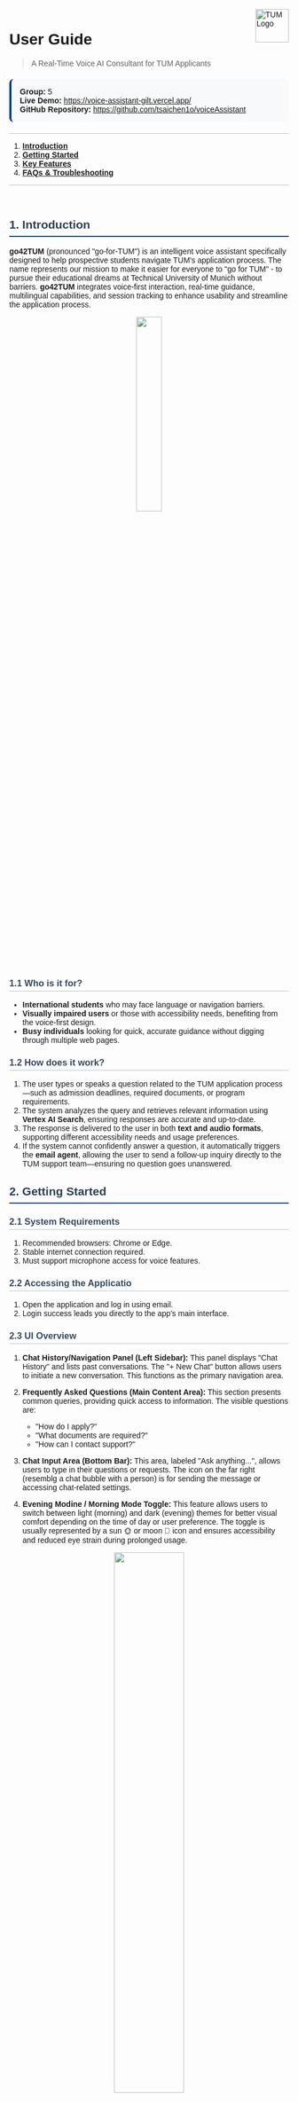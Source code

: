 <style>
@import url('https://fonts.googleapis.com/css2?family=Montserrat:wght@300;400;500;600;700&display=swap');

* {
    font-family: 'Montserrat', sans-serif !important;
}

body, html {
    font-family: 'Montserrat', sans-serif !important;
}

h1, h2, h3, h4, h5, h6 {
    font-family: 'Montserrat', sans-serif !important;
    font-weight: 600;
}

p, span, div, li, td, th, blockquote, pre {
    font-family: 'Montserrat', sans-serif !important;
}

code {
    font-family: 'Consolas', 'Monaco', 'Courier New', monospace !important;
    color: green;
    background-color: #f8f9fa;
    padding: 2px 4px;
    border-radius: 3px;
}

a, a:hover, a:visited {
    font-family: 'Montserrat', sans-serif !important;
}

strong, b, em, i {
    font-family: 'Montserrat', sans-serif !important;
}

ul, ol, dl {
    font-family: 'Montserrat', sans-serif !important;
}

table {
    font-family: 'Montserrat', sans-serif !important;
}

input, textarea, select, button {
    font-family: 'Montserrat', sans-serif !important;
}
</style>


<img src="tum_logo.svg" alt="TUM Logo" width="60" align="right">

<div style="font-family: 'Montserrat', sans-serif;">

# **User Guide**
> A Real-Time Voice AI Consultant for TUM Applicants

<div style="background-color: #f8f9fa; padding: 15px; border-radius: 8px; border-left: 4px solid #0e4378; margin: 20px 0;">
<strong>Group:</strong> 5  <br/>
<strong>Live Demo:</strong> <a href="https://voice-assistant-gilt.vercel.app/">https://voice-assistant-gilt.vercel.app/</a> <br/>
<strong>GitHub Repository:</strong> <a href="https://github.com/tsaichen1o/voiceAssistant">https://github.com/tsaichen1o/voiceAssistant</a>
</div>

<span style="border-bottom: 1px solid #BDC3C7;display: block;"></span>

1. **[Introduction](#introduction)**
2. **[Getting Started](#getting-started)**
3. **[Key Features](#key-features)**
4. **[FAQs & Troubleshooting](#faqs--troubleshooting)**

<span style="border-bottom: 1px solid #BDC3C7;display: block;"></span>

<div style="page-break-after: always; visibility: hidden"> 
\pagebreak 
</div>

## <span id="introduction" style="font-family: 'Montserrat', sans-serif; font-weight: 600; color: #2C3E50; border-bottom: 2px solid #0e4378; padding-bottom: 8px; display: block;">1. Introduction</span>
**go42TUM** (pronounced "go-for-TUM") is an intelligent voice assistant specifically designed to help prospective students navigate TUM's application process. The name represents our mission to make it easier for everyone to "go for TUM" - to pursue their educational dreams at Technical University of Munich without barriers. **go42TUM** integrates voice-first interaction, real-time guidance, multilingual capabilities, and session tracking to enhance usability and streamline the application process.

<p align="center">
<img src="pics/UserGuideReport_image1.png" width="30%">
</p>

### <span id="Who is it for?" style="font-family: 'Montserrat', sans-serif; font-weight: 600; color: #34495E; border-bottom: 1px solid #BDC3C7; padding-bottom: 4px; display: block;">1.1 Who is it for?</span>

- **International students** who may face language or navigation barriers.
- **Visually impaired users** or those with accessibility needs, benefiting from the voice-first design.
- **Busy individuals** looking for quick, accurate guidance without digging through multiple web pages.

### <span id="How does it work?" style="font-family: 'Montserrat', sans-serif; font-weight: 600; color: #34495E; border-bottom: 1px solid #BDC3C7; padding-bottom: 4px; display: block;">1.2 How does it work?</span>

1. The user types or speaks a question related to the TUM application process—such as admission deadlines, required documents, or program requirements.
2. The system analyzes the query and retrieves relevant information using **Vertex AI Search**, ensuring responses are accurate and up-to-date.
3. The response is delivered to the user in both **text and audio formats**, supporting different accessibility needs and usage preferences.
4. If the system cannot confidently answer a question, it automatically triggers the **email agent**, allowing the user to send a follow-up inquiry directly to the TUM support team—ensuring no question goes unanswered.

## <span id="getting-started" style="font-family: 'Montserrat', sans-serif; font-weight: 600; color: #2C3E50; border-bottom: 2px solid #0e4378; padding-bottom: 8px; display: block;">2. Getting Started</span>

### <span id="System Requirements" style="font-family: 'Montserrat', sans-serif; font-weight: 600; color: #34495E; border-bottom: 1px solid #BDC3C7; padding-bottom: 4px; display: block;">2.1 System Requirements</span>
1. Recommended browsers: Chrome or Edge.
2. Stable internet connection required.
3. Must support microphone access for voice features.

### <span id="Accessing the Applicatio" style="font-family: 'Montserrat', sans-serif; font-weight: 600; color: #34495E; border-bottom: 1px solid #BDC3C7; padding-bottom: 4px; display: block;">2.2 Accessing the Applicatio</span>

1. Open the application and log in using email.
2. Login success leads you directly to the app’s main interface.

### <span id="UI Overview" style="font-family: 'Montserrat', sans-serif; font-weight: 600; color: #34495E; border-bottom: 1px solid #BDC3C7; padding-bottom: 4px; display: block;">2.3 UI Overview</span>

1. **Chat History/Navigation Panel (Left Sidebar):** This panel displays "Chat History" and lists past conversations. The "+ New Chat" button allows users to initiate a new conversation. This functions as the primary navigation area.
2. **Frequently Asked Questions (Main Content Area):** This section presents common queries, providing quick access to information. The visible questions are:
    - "How do I apply?"
    - "What documents are required?"
    - "How can I contact support?"
3. **Chat Input Area (Bottom Bar):** This area, labeled "Ask anything...", allows users to type in their questions or requests. The icon on the far right (resemblg a chat bubble with a person) is for sending the message or accessing chat-related settings.

4. **Evening Modine / Morning Mode Toggle:** This feature allows users to switch between light (morning) and dark (evening) themes for better visual comfort depending on the time of day or user preference. The toggle is usually represented by a sun 🌞 or moon 🌙 icon and ensures accessibility and reduced eye strain during prolonged usage.

<p align="center">
<img src="pics/UserGuideReport_image5.png" width="50%">
</p>

## <span id="key-features" style="font-family: 'Montserrat', sans-serif; font-weight: 600; color: #2C3E50; border-bottom: 2px solid #0e4378; padding-bottom: 8px; display: block;">3. Key Features</span>

### <span id="Voice-First Interaction" style="font-family: 'Montserrat', sans-serif; font-weight: 600; color: #34495E; border-bottom: 1px solid #BDC3C7; padding-bottom: 4px; display: block;">3.1 Voice-First Interaction</span>

Natural voice conversations with real-time audio processing and intelligent interruption detection, enabling a smooth and human-like interaction. The system supports both speech-to-text and text-to-speech, making it highly accessible for visually impaired users or those on the go.


### <span id="Instant Application Guidancee" style="font-family: 'Montserrat', sans-serif; font-weight: 600; color: #34495E; border-bottom: 1px solid #BDC3C7; padding-bottom: 4px; display: block;">3.2 Instant Application Guidancee</span>

The system provides real-time answers to TUM application-related questions by retrieving the most relevant and up-to-date information from trusted sources, significantly reducing the time and effort required to search through multiple web pages. It covers key topics such as deadlines, required documents, and admission procedures.

<p align="center">
<img src="pics/UserGuideReport_image2.png" width="100%">
</p>

### <span id="AI-Powered Response Generation" style="font-family: 'Montserrat', sans-serif; font-weight: 600; color: #34495E; border-bottom: 1px solid #BDC3C7; padding-bottom: 4px; display: block;">3.3 AI-Powered Response Generation</span>

Powered by Gemini and Vertex AI Search, the system generates accurate and context-aware responses based on user queries and retrieved information. It understands natural language input, supports follow-up questions, and adapts to the conversation flow to deliver personalized, coherent answers.

### <span id="Smart FAQ System" style="font-family: 'Montserrat', sans-serif; font-weight: 600; color: #34495E; border-bottom: 1px solid #BDC3C7; padding-bottom: 4px; display: block;">3.4 Smart FAQ System</span>

Dynamic suggestions and clickable FAQ items for common questions. The system learns from user interactions and frequently asked queries to improve recommendations over time, making information discovery even faster and more intuitive.

### <span id="Chat History Storage" style="font-family: 'Montserrat', sans-serif; font-weight: 600; color: #34495E; border-bottom: 1px solid #BDC3C7; padding-bottom: 4px; display: block;">3.5 Chat History Storage</span>

Provides users with persistent chat history and context-aware conversations. Users can revisit previous interactions at any time, track the progression of their queries, and pick up seamlessly from where they left off. The system intelligently maintains session context, enabling more natural follow-up questions without the need to rephrase or repeat earlier input. This continuity not only saves time but also enhances the overall user experience by making the conversation feel more fluid, personalized, and human-like.

<p align="center">
<img src="pics/UserGuideReport_image3.png" width="100%">
</p>

### <span id="📩 Email Agent" style="font-family: 'Montserrat', sans-serif; font-weight: 600; color: #34495E; border-bottom: 1px solid #BDC3C7; padding-bottom: 4px; display: block;">3.5 Email Agent</span>

When the system encounters questions beyond its current knowledge base, the email agent is triggered to ensure seamless support continuity. It intelligently analyzes the user's query and auto-generates a well-structured, polite, and context-rich email draft addressed to the appropriate TUM department or contact point. Users can review, customize, or directly send the message with minimal effort, eliminating the need to search for email addresses or write formal inquiries themselves. This feature ensures that even the most complex or uncommon questions are routed to the right human experts—guaranteeing that no user concern goes unresolved and providing a safety net beyond automated responses.



<p align="center">
<img src="pics/UserGuideReport_image4.png" width="100%">
</p>

## <span id="faqs--troubleshooting" style="font-family: 'Montserrat', sans-serif; font-weight: 600; color: #2C3E50; border-bottom: 2px solid #0e4378; padding-bottom: 8px; display: block;">4. FAQS & Troubleshooting</span>

### <span id="design-principles--architectural-overview" style="font-family: 'Montserrat', sans-serif; font-weight: 600; color: #34495E; border-bottom: 1px solid #BDC3C7; padding-bottom: 4px; display: block;">4.1 Best Practice</span>

To ensure an optimal user experience and maximize the value of the voice-based TUM assistant, the following best practices are recommended:

#### 1. Start with Specific, Goal-Oriented Queries
Instead of vague questions like “Tell me about TUM,” users are encouraged to ask focused questions such as “What are the English language requirements for the Information Engineering program?” This helps the system retrieve more accurate and relevant information.

#### 2. Use Voice Interaction in Hands-Free or Accessibility Scenarios
Leverage the voice-first feature when multitasking, on mobile, or in accessibility-sensitive environments (e.g., visually impaired users), to enjoy a seamless and responsive conversation flow.

#### 3. Review Chat History for Consistency
Users can revisit past questions using the persistent chat history. This prevents repeated queries, and helps track prior responses for cross-referencing.

#### 4. Escalate via Email Agent When Needed
If the system cannot answer a complex or administrative-specific question (e.g., “How to submit a late transcript due to visa delay?”), users should make use of the built-in email agent to connect directly with TUM staff. The system will generate a professional draft that can be sent with just a few edits.

#### 5. Provide Feedback for Continuous Improvement
When users find outdated, unclear, or missing information, submitting brief feedback allows our development team to refine retrieval quality and update the FAQ system for future users.


### <span id="design-principles--architectural-overview" style="font-family: 'Montserrat', sans-serif; font-weight: 600; color: #34495E; border-bottom: 1px solid #BDC3C7; padding-bottom: 4px; display: block;">4.2 Common Issues & Solutions</span>

| **Issue**                     | **Recommended Solution**                                                                                                                              |
| ----------------------------- | ----------------------------------------------------------------------------------------------------------------------------------------------------- |
| **No Voice Response**         | Clear your browser cache and reopen the app. This resolves most temporary glitches.                                                                   |
| **Fails to Connect**          | Switch to a different network or check your firewall settings. University or corporate networks (e.g., *eduroam*) may block required API connections. |
| **Email Agent Not Triggered** | Ensure the input contains **only** a properly formatted email address — no extra characters, spaces, or messages.                                     |

</div>